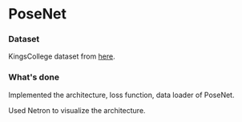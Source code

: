 # PoseNet

### Dataset

KingsCollege dataset from [here](https://www.repository.cam.ac.uk/bitstream/handle/1810/251342/KingsCollege.zip).

### What's done

Implemented the architecture, loss function, data loader of PoseNet.

Used Netron to visualize the architecture.

